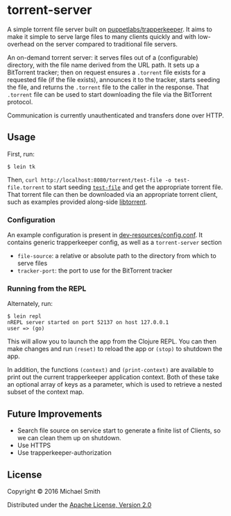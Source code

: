 # torrent-server

A simple torrent file server built on [puppetlabs/trapperkeeper](https://github.com/puppetlabs/trapperkeeper).
It aims to make it simple to serve large files to many clients quickly and with
low-overhead on the server compared to traditional file servers.

An on-demand torrent server: it serves files out of a (configurable) directory,
with the file name derived from the URL path. It sets up a BitTorrent tracker;
then on request ensures a `.torrent` file exists for a requested file (if the file
exists), announces it to the tracker, starts seeding the file, and returns the
`.torrent` file to the caller in the response. That `.torrent` file can be used
to start downloading the file via the BitTorrent protocol.

Communication is currently unauthenticated and transfers done over HTTP.

## Usage

First, run:

    $ lein tk

Then, `curl http://localhost:8080/torrent/test-file -o test-file.torrent` to
start seeding [`test-file`](./dev-resources/test-file) and get the appropriate
torrent file. That torrent file can then be downloaded via an appropriate
torrent client, such as examples provided along-side [libtorrent](http://www.libtorrent.org/).

### Configuration

An example configuration is present in [dev-resources/config.conf](./dev-resources/config.conf).
It contains generic trapperkeeper config, as well as a `torrent-server` section
- `file-source`: a relative or absolute path to the directory from which to serve files
- `tracker-port`: the port to use for the BitTorrent tracker

### Running from the REPL

Alternately, run:

    $ lein repl
    nREPL server started on port 52137 on host 127.0.0.1
    user => (go)

This will allow you to launch the app from the Clojure REPL. You can then make
changes and run `(reset)` to reload the app or `(stop)` to shutdown the app.

In addition, the functions `(context)` and `(print-context)` are available to
print out the current trapperkeeper application context. Both of these take an
optional array of keys as a parameter, which is used to retrieve a nested
subset of the context map.

## Future Improvements

- Search file source on service start to generate a finite list of Clients, so we can clean them up on shutdown.
- Use HTTPS
- Use trapperkeeper-authorization

## License

Copyright © 2016 Michael Smith

Distributed under the [Apache License, Version 2.0](http://www.apache.org/licenses/LICENSE-2.0.html)
